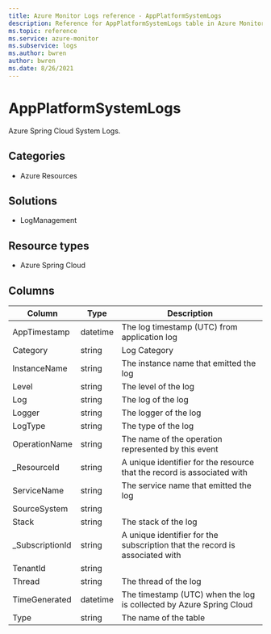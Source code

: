 ```yaml
---
title: Azure Monitor Logs reference - AppPlatformSystemLogs
description: Reference for AppPlatformSystemLogs table in Azure Monitor Logs.
ms.topic: reference
ms.service: azure-monitor
ms.subservice: logs
ms.author: bwren
author: bwren
ms.date: 8/26/2021
---
```


# AppPlatformSystemLogs

 Azure Spring Cloud System Logs.

## Categories

- Azure Resources
## Solutions

- LogManagement
## Resource types

- Azure Spring Cloud




## Columns

|Column|Type|Description|
|---|---|---|
|AppTimestamp|datetime|The log timestamp (UTC) from application log|
|Category|string|Log Category|
|InstanceName|string|The instance name that emitted the log|
|Level|string|The level of the log|
|Log|string|The log of the log|
|Logger|string|The logger of the log|
|LogType|string|The type of the log|
|OperationName|string|The name of the operation represented by this event|
|_ResourceId|string|A unique identifier for the resource that the record is associated with|
|ServiceName|string|The service name that emitted the log|
|SourceSystem|string||
|Stack|string|The stack of the log|
|_SubscriptionId|string|A unique identifier for the subscription that the record is associated with|
|TenantId|string||
|Thread|string|The thread of the log|
|TimeGenerated|datetime|The timestamp (UTC) when the log is collected by Azure Spring Cloud|
|Type|string|The name of the table|
